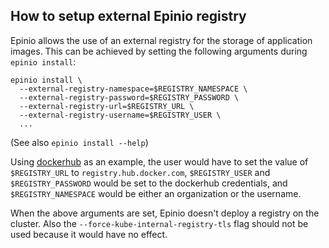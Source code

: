 ## How to setup external Epinio registry

Epinio allows the use of an external registry for the storage of application images.  This can be achieved by setting the following arguments during `epinio install`:

```
epinio install \
  --external-registry-namespace=$REGISTRY_NAMESPACE \
  --external-registry-password=$REGISTRY_PASSWORD \
  --external-registry-url=$REGISTRY_URL \
  --external-registry-username=$REGISTRY_USER \
  ...
```

(See also `epinio install --help`)

Using [dockerhub](https://hub.docker.com/) as an example, the user would have to set the value of `$REGISTRY_URL` to `registry.hub.docker.com`, `$REGISTRY_USER` and `$REGISTRY_PASSWORD` would be set to the dockerhub credentials, and `$REGISTRY_NAMESPACE` would be either an organization or the username.

When the above arguments are set, Epinio doesn't deploy a registry on the cluster. Also the `--force-kube-internal-registry-tls` flag should not be used because it would have no effect.
